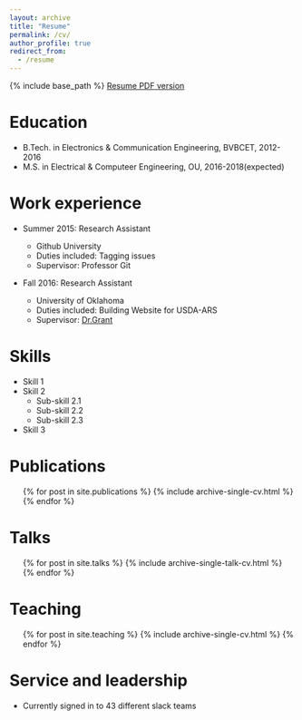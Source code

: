 ```yaml
---
layout: archive
title: "Resume"
permalink: /cv/
author_profile: true
redirect_from:
  - /resume
---
```


{% include base_path %}
[Resume PDF version](http://prithvirajkadiyala.github.io/files/Resume.pdf)

Education
======
* B.Tech. in Electronics & Communication Engineering, BVBCET, 2012-2016
* M.S. in Electrical & Computeer Engineering, OU, 2016-2018(expected)

Work experience
======
* Summer 2015: Research Assistant
  * Github University
  * Duties included: Tagging issues
  * Supervisor: Professor Git

* Fall 2016: Research Assistant
  * University of Oklahoma
  * Duties included: Building Website for USDA-ARS
  * Supervisor: [Dr.Grant](http://www.christangrant.com/)
  
Skills
======
* Skill 1
* Skill 2
  * Sub-skill 2.1
  * Sub-skill 2.2
  * Sub-skill 2.3
* Skill 3

Publications
======
  <ul>{% for post in site.publications %}
    {% include archive-single-cv.html %}
  {% endfor %}</ul>
  
Talks
======
  <ul>{% for post in site.talks %}
    {% include archive-single-talk-cv.html %}
  {% endfor %}</ul>
  
Teaching
======
  <ul>{% for post in site.teaching %}
    {% include archive-single-cv.html %}
  {% endfor %}</ul>
  
Service and leadership
======
* Currently signed in to 43 different slack teams
